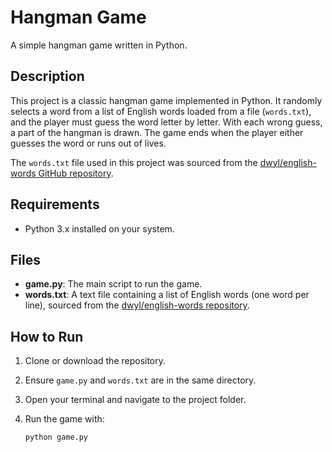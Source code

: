 # Hangman Game

A simple hangman game written in Python.

## Description

This project is a classic hangman game implemented in Python. It randomly selects a word from a list of English words loaded from a file (`words.txt`), and the player must guess the word letter by letter. With each wrong guess, a part of the hangman is drawn. The game ends when the player either guesses the word or runs out of lives.

The `words.txt` file used in this project was sourced from the [dwyl/english-words GitHub repository](https://github.com/dwyl/english-words/blob/master/words.txt).

## Requirements

- Python 3.x installed on your system.

## Files

- **game.py**: The main script to run the game.  
- **words.txt**: A text file containing a list of English words (one word per line), sourced from the [dwyl/english-words repository](https://github.com/dwyl/english-words/blob/master/words.txt).

## How to Run

1. Clone or download the repository.  
2. Ensure `game.py` and `words.txt` are in the same directory.  
3. Open your terminal and navigate to the project folder.  
4. Run the game with:

   ```bash
   python game.py
